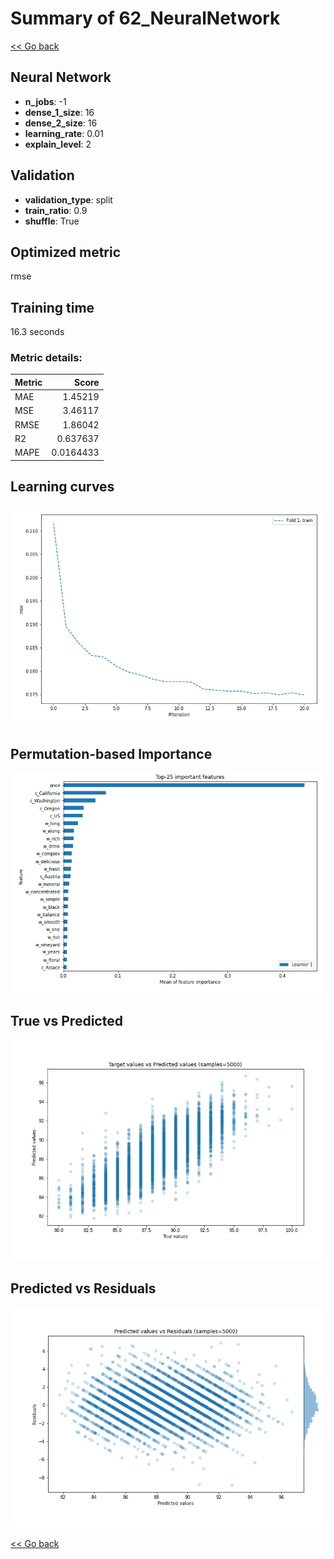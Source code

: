 # Summary of 62_NeuralNetwork

[<< Go back](../README.md)


## Neural Network
- **n_jobs**: -1
- **dense_1_size**: 16
- **dense_2_size**: 16
- **learning_rate**: 0.01
- **explain_level**: 2

## Validation
 - **validation_type**: split
 - **train_ratio**: 0.9
 - **shuffle**: True

## Optimized metric
rmse

## Training time

16.3 seconds

### Metric details:
| Metric   |     Score |
|:---------|----------:|
| MAE      | 1.45219   |
| MSE      | 3.46117   |
| RMSE     | 1.86042   |
| R2       | 0.637637  |
| MAPE     | 0.0164433 |



## Learning curves
![Learning curves](learning_curves.png)

## Permutation-based Importance
![Permutation-based Importance](permutation_importance.png)
## True vs Predicted

![True vs Predicted](true_vs_predicted.png)


## Predicted vs Residuals

![Predicted vs Residuals](predicted_vs_residuals.png)



[<< Go back](../README.md)
